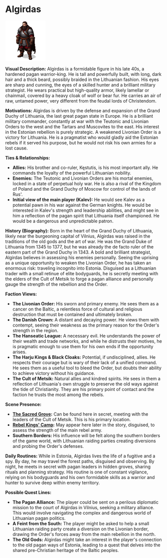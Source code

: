 # Algirdas

![alt text](image-3.png)

**Visual Description:**
Algirdas is a formidable figure in his late 40s, a hardened pagan warrior-king. He is tall and powerfully built, with long, dark hair and a thick beard, possibly braided in the Lithuanian fashion. His eyes are sharp and cunning, the eyes of a skilled hunter and a brilliant military strategist. He wears practical but high-quality armor, likely lamellar or chainmail, covered by a heavy cloak of wolf or bear fur. He carries an air of raw, untamed power, very different from the feudal lords of Christendom.

**Motivations:**
Algirdas is driven by the defense and expansion of the Grand Duchy of Lithuania, the last great pagan state in Europe. He is a brilliant military commander, constantly at war with the Teutonic and Livonian Orders to the west and the Tartars and Muscovites to the east. His interest in the Estonian rebellion is purely strategic. A weakened Livonian Order is a victory for Lithuania. He is a pragmatist who would gladly aid the Estonian rebels if it served his purpose, but he would not risk his own armies for a lost cause.

**Ties & Relationships:**
*   **Allies:** His brother and co-ruler, Kęstutis, is his most important ally. He commands the loyalty of the powerful Lithuanian nobility.
*   **Enemies:** The Teutonic and Livonian Orders are his mortal enemies, locked in a state of perpetual holy war. He is also a rival of the Kingdom of Poland and the Grand Duchy of Moscow for control of the lands of Rus'.
*   **Initial view of the main player (Kalev):** He would see Kalev as a potential pawn in his war against the German knights. He would be interested in Kalev's strength and leadership abilities, and might see in him a reflection of the pagan spirit that Lithuania itself championed. He would be a dangerous and unpredictable patron.

**History (Biography):**
Born in the heart of the Grand Duchy of Lithuania, likely near the burgeoning capital of Vilnius, Algirdas was raised in the traditions of the old gods and the art of war. He was the Grand Duke of Lithuania from 1345 to 1377, but he was already the de facto ruler of the eastern part of the Grand Duchy in 1343. A bold and brilliant strategist, Algirdas believes in assessing his enemies personally. Seeing the uprising as a unique opportunity to weaken the Livonian Order, he has taken an enormous risk: traveling incognito into Estonia. Disguised as a Lithuanian trader with a small retinue of elite bodyguards, he is secretly meeting with the elders of the Cult of Metsik to forge a pagan alliance and personally gauge the strength of the rebellion and the Order.

**Faction Views:**
*   **The Livonian Order:** His sworn and primary enemy. He sees them as a cancer on the Baltic, a relentless force of cultural and religious destruction that must be contained and ultimately broken.
*   **The Danish Crown:** A distant and decaying power. He views them with contempt, seeing their weakness as the primary reason for the Order's strength in the region.
*   **The Hanseatic League:** A necessary evil. He understands the power of their wealth and trade networks, and while he distrusts their motives, he is pragmatic enough to use them for his own ends if the opportunity arises.
*   **The Harju Kings & Black Cloaks:** Potential, if undisciplined, allies. He respects their courage but is wary of their lack of a unified command. He sees them as a useful tool to bleed the Order, but doubts their ability to achieve victory without his guidance.
*   **The Cult of Metsik:** Natural allies and kindred spirits. He sees in them a reflection of Lithuania's own struggle to preserve the old ways against the tide of Christianity. They are his primary point of contact and the faction he trusts the most among the rebels.

**Scene Presence:**
*   **[The Sacred Grove](../../scenes/world/sacred_grove.md):** Can be found here in secret, meeting with the leaders of the Cult of Metsik. This is his primary location.
*   **[Rebel Kings' Camp](../../scenes/events/rebel_kings_camp.md):** May appear here later in the story, disguised, to assess the strength of the main rebel army.
*   **Southern Borders:** His influence will be felt along the southern borders of the game world, with Lithuanian raiding parties creating diversions and probing the Order's defenses.

**Daily Routines:**
While in Estonia, Algirdas lives the life of a fugitive and a spy. By day, he may travel the forest paths, disguised and observing. By night, he meets in secret with pagan leaders in hidden groves, sharing rituals and planning strategy. His routine is one of constant vigilance, relying on his bodyguards and his own formidable skills as a warrior and hunter to survive deep within enemy territory.

**Possible Quest Lines:**
*   **The Pagan Alliance:** The player could be sent on a perilous diplomatic mission to the court of Algirdas in Vilnius, seeking a military alliance. This would involve navigating the complex and dangerous world of Lithuanian pagan politics.
*   **A Feint from the South:** The player might be asked to help a small Lithuanian raiding party create a diversion on the Livonian border, drawing the Order's forces away from the main rebellion in the north.
*   **The Old Gods:** Algirdas might take an interest in the player's connection to the old pagan ways of Estonia, leading to a quest that delves into the shared pre-Christian heritage of the Baltic peoples.
